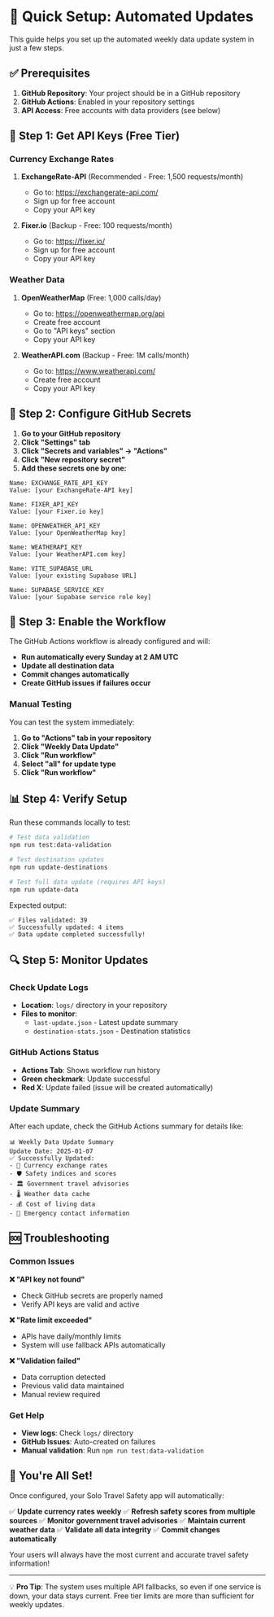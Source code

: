 # 🚀 Quick Setup: Automated Updates

This guide helps you set up the automated weekly data update system in just a few steps.

## ✅ Prerequisites

1. **GitHub Repository**: Your project should be in a GitHub repository
2. **GitHub Actions**: Enabled in your repository settings
3. **API Access**: Free accounts with data providers (see below)

## 🔑 Step 1: Get API Keys (Free Tier)

### Currency Exchange Rates
1. **ExchangeRate-API** (Recommended - Free: 1,500 requests/month)
   - Go to: https://exchangerate-api.com/
   - Sign up for free account
   - Copy your API key

2. **Fixer.io** (Backup - Free: 100 requests/month)
   - Go to: https://fixer.io/
   - Sign up for free account
   - Copy your API key

### Weather Data
1. **OpenWeatherMap** (Free: 1,000 calls/day)
   - Go to: https://openweathermap.org/api
   - Create free account
   - Go to "API keys" section
   - Copy your API key

2. **WeatherAPI.com** (Backup - Free: 1M calls/month)
   - Go to: https://www.weatherapi.com/
   - Create free account
   - Copy your API key

## 🔐 Step 2: Configure GitHub Secrets

1. **Go to your GitHub repository**
2. **Click "Settings" tab**
3. **Click "Secrets and variables" → "Actions"**
4. **Click "New repository secret"**
5. **Add these secrets one by one:**

```
Name: EXCHANGE_RATE_API_KEY
Value: [your ExchangeRate-API key]

Name: FIXER_API_KEY  
Value: [your Fixer.io key]

Name: OPENWEATHER_API_KEY
Value: [your OpenWeatherMap key]

Name: WEATHERAPI_KEY
Value: [your WeatherAPI.com key]

Name: VITE_SUPABASE_URL
Value: [your existing Supabase URL]

Name: SUPABASE_SERVICE_KEY
Value: [your Supabase service role key]
```

## 🎯 Step 3: Enable the Workflow

The GitHub Actions workflow is already configured and will:
- **Run automatically every Sunday at 2 AM UTC**
- **Update all destination data**
- **Commit changes automatically**
- **Create GitHub issues if failures occur**

### Manual Testing
You can test the system immediately:

1. **Go to "Actions" tab in your repository**
2. **Click "Weekly Data Update"**
3. **Click "Run workflow"**
4. **Select "all" for update type**
5. **Click "Run workflow"**

## 📊 Step 4: Verify Setup

Run these commands locally to test:

```bash
# Test data validation
npm run test:data-validation

# Test destination updates  
npm run update-destinations

# Test full data update (requires API keys)
npm run update-data
```

Expected output:
```
✅ Files validated: 39
✅ Successfully updated: 4 items
✅ Data update completed successfully!
```

## 🔍 Step 5: Monitor Updates

### Check Update Logs
- **Location**: `logs/` directory in your repository
- **Files to monitor**:
  - `last-update.json` - Latest update summary
  - `destination-stats.json` - Destination statistics

### GitHub Actions Status
- **Actions Tab**: Shows workflow run history
- **Green checkmark**: Update successful
- **Red X**: Update failed (issue will be created automatically)

### Update Summary
After each update, check the GitHub Actions summary for details like:
```
📊 Weekly Data Update Summary
Update Date: 2025-01-07
✅ Successfully Updated:
- 💱 Currency exchange rates
- 🛡️ Safety indices and scores  
- 🏛️ Government travel advisories
- 🌡️ Weather data cache
- 💰 Cost of living data
- 🚨 Emergency contact information
```

## 🆘 Troubleshooting

### Common Issues

**❌ "API key not found"**
- Check GitHub secrets are properly named
- Verify API keys are valid and active

**❌ "Rate limit exceeded"**  
- APIs have daily/monthly limits
- System will use fallback APIs automatically

**❌ "Validation failed"**
- Data corruption detected
- Previous valid data maintained
- Manual review required

### Get Help
- **View logs**: Check `logs/` directory
- **GitHub Issues**: Auto-created on failures
- **Manual validation**: Run `npm run test:data-validation`

## 🎉 You're All Set!

Once configured, your Solo Travel Safety app will automatically:

✅ **Update currency rates weekly**
✅ **Refresh safety scores from multiple sources**
✅ **Monitor government travel advisories**
✅ **Maintain current weather data**
✅ **Validate all data integrity**
✅ **Commit changes automatically**

Your users will always have the most current and accurate travel safety information!

---

💡 **Pro Tip**: The system uses multiple API fallbacks, so even if one service is down, your data stays current. Free tier limits are more than sufficient for weekly updates. 